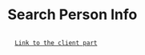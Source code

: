 # Search Person Info

<code>
  <a href="https://github.com/LPLP-ghacc/Person-Info">Link to the client part</a>
</code>

